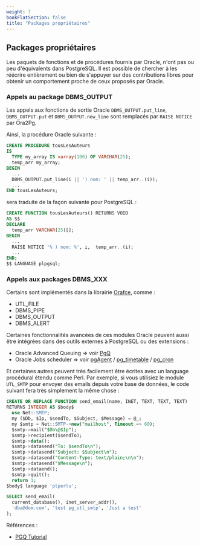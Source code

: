 ```yaml
---
weight: 7
bookFlatSection: false
title: "Packages propriétaires"
---
```


## Packages propriétaires

Les paquets de fonctions et de procédures fournis par Oracle, n'ont pas ou peu
d'équivalents dans PostgreSQL. Il est possible de chercher à les réécrire
entièrement ou bien de s'appuyer sur des contributions libres pour obtenir un
comportement proche de ceux proposés par Oracle.

### Appels au package DBMS_OUTPUT

Les appels aux fonctions de sortie Oracle `DBMS_OUTPUT.put_line`, 
`DBMS_OUTPUT.put` et `DBMS_OUTPUT.new_line` sont remplacés par `RAISE NOTICE` 
par Ora2Pg.

Ainsi, la procédure Oracle suivante :

```sql
CREATE PROCEDURE tousLesAuteurs
IS
  TYPE my_array IS varray(100) OF VARCHAR(25);
  temp_arr my_array;
BEGIN
  ...
  DBMS_OUTPUT.put_line(i || ') nom: ' || temp_arr..(i));
  ...
END tousLesAuteurs;
```

sera traduite de la façon suivante pour PostgreSQL :

```sql
CREATE FUNCTION tousLesAuteurs() RETURNS VOID 
AS $$
DECLARE
  temp_arr VARCHAR(25)[];
BEGIN
  ...
  RAISE NOTICE '% ) nom: %', i,  temp_arr..(i);
  ...
END;
$$ LANGUAGE plpgsql;
```

### Appels aux packages DBMS_XXX

Certains sont implémentés dans la librairie
[Orafce](https://github.com/orafce/orafce), comme :

* UTL_FILE
* DBMS_PIPE
* DBMS_OUTPUT
* DBMS_ALERT

Certaines fonctionnalités avancées de ces modules Oracle peuvent aussi être 
intégrées dans des outils externes à PostgreSQL ou des extensions :

* Oracle Advanced Queuing => voir [PgQ](https://pgq.github.io/extension/pgq/files/external-sql.html)
* Oracle Jobs scheduler => voir 
    [pgAgent](https://www.pgadmin.org/docs/pgadmin4/development/pgagent.html) 
  / [pg_timetable](https://pg-timetable.readthedocs.io/en/master/) 
  / [pg_cron](https://github.com/citusdata/pg_cron)


Et certaines autres peuvent très facilement être écrites avec un language
procédural étendu comme Perl. Par exemple, si vous utilisiez le module
`UTL_SMTP` pour envoyer des emails depuis votre base de données, le code suivant
fera très simplement la même chose :

```sql
CREATE OR REPLACE FUNCTION send_email(name, INET, TEXT, TEXT, TEXT)
RETURNS INTEGER AS $body$
  use Net::SMTP;
  my ($Db, $Ip, $sendTo, $Subject, $Message) = @_;
  my $smtp = Net::SMTP->new("mailhost", Timeout => 60);
  $smtp->mail("$Db\@$Ip");
  $smtp->recipient($sendTo);
  $smtp->data();
  $smtp->datasend("To: $sendTo\n");
  $smtp->datasend("Subject: $Subject\n");
  $smtp->datasend("Content-Type: text/plain;\n\n");
  $smtp->datasend("$Message\n");
  $smtp->dataend();
  $smtp->quit();
  return 1;
$body$ language 'plperlu';

SELECT send_email(
  current_database(), inet_server_addr(), 
  'dba@dom.com', 'test pg_utl_smtp', 'Just a test'
);
```

Références :

* [PGQ Tutorial](https://wiki.postgresql.org/wiki/PGQ_Tutorial)
